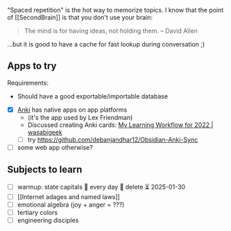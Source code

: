 "Spaced repetition" is the hot way to memorize topics.
I know that the point of [[SecondBrain]] is that you don't use your brain:
>The mind is for having ideas, not holding them. – David Allen

...but it is good to have a cache for fast lookup during conversation ;)
## Apps to try
Requirements:
- Should have a good exportable/importable database

- [x] [Anki](https://apps.ankiweb.net/) has native apps on app platforms
	- (it's the app used by Lex Friendman)
	- Discussed creating Anki cards: [My Learning Workflow for 2022 | wasabigeek](https://wasabigeek.com/blog/my-learning-workflow-for-2022/?utm_source=pocket_shared#1-the-workflow)
	- [ ] try https://github.com/debanjandhar12/Obsidian-Anki-Sync
- [ ] some web app otherwise?

## Subjects to learn
- [ ] warmup: state capitals 🔁 every day 🏁 delete ⏳ 2025-01-30
- [ ] [[Internet adages and named laws]]
- [ ] emotional algebra (joy + anger = ???)
- [ ] tertiary colors
- [ ] engineering disciples

